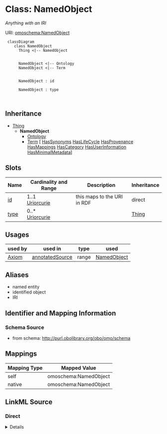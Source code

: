 # Class: NamedObject
_Anything with an IRI_




URI: [omoschema:NamedObject](http://purl.obolibrary.org/obo/omo/schema/NamedObject)



```{mermaid}
 classDiagram
    class NamedObject
      Thing <|-- NamedObject
      

      NamedObject <|-- Ontology
      NamedObject <|-- Term
      
      
      NamedObject : id
        
      NamedObject : type
        
      
```





## Inheritance
* [Thing](Thing.md)
    * **NamedObject**
        * [Ontology](Ontology.md)
        * [Term](Term.md) [ [HasSynonyms](HasSynonyms.md) [HasLifeCycle](HasLifeCycle.md) [HasProvenance](HasProvenance.md) [HasMappings](HasMappings.md) [HasCategory](HasCategory.md) [HasUserInformation](HasUserInformation.md) [HasMinimalMetadata](HasMinimalMetadata.md)]



## Slots

| Name | Cardinality and Range | Description | Inheritance |
| ---  | --- | --- | --- |
| [id](id.md) | 1..1 <br/> [Uriorcurie](Uriorcurie.md) | this maps to the URI in RDF | direct |
| [type](type.md) | 0..* <br/> [Uriorcurie](Uriorcurie.md) |  | [Thing](Thing.md) |





## Usages

| used by | used in | type | used |
| ---  | --- | --- | --- |
| [Axiom](Axiom.md) | [annotatedSource](annotatedSource.md) | range | [NamedObject](NamedObject.md) |




## Aliases


* named entity
* identified object
* IRI



## Identifier and Mapping Information







### Schema Source


* from schema: http://purl.obolibrary.org/obo/omo/schema





## Mappings

| Mapping Type | Mapped Value |
| ---  | ---  |
| self | omoschema:NamedObject |
| native | omoschema:NamedObject |





## LinkML Source

<!-- TODO: investigate https://stackoverflow.com/questions/37606292/how-to-create-tabbed-code-blocks-in-mkdocs-or-sphinx -->

### Direct

<details>
```yaml
name: NamedObject
description: Anything with an IRI
from_schema: http://purl.obolibrary.org/obo/omo/schema
aliases:
- named entity
- identified object
- IRI
rank: 1000
is_a: Thing
slots:
- id

```
</details>

### Induced

<details>
```yaml
name: NamedObject
description: Anything with an IRI
from_schema: http://purl.obolibrary.org/obo/omo/schema
aliases:
- named entity
- identified object
- IRI
rank: 1000
is_a: Thing
attributes:
  id:
    name: id
    description: this maps to the URI in RDF
    from_schema: http://purl.obolibrary.org/obo/omo/schema
    rank: 1000
    is_a: core_property
    identifier: true
    alias: id
    owner: NamedObject
    domain_of:
    - NamedObject
    range: uriorcurie
    required: true
  type:
    name: type
    from_schema: http://purl.obolibrary.org/obo/omo/schema
    rank: 1000
    is_a: logical_predicate
    slot_uri: rdf:type
    multivalued: true
    designates_type: true
    alias: type
    owner: NamedObject
    domain_of:
    - Thing
    range: uriorcurie

```
</details>